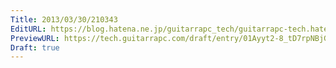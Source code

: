 ```yaml
---
Title: 2013/03/30/210343
EditURL: https://blog.hatena.ne.jp/guitarrapc_tech/guitarrapc-tech.hatenablog.com/atom/entry/6802418398340424020
PreviewURL: https://tech.guitarrapc.com/draft/entry/01Ayyt2-8_tD7rpNBjGDOH3zxHg
Draft: true
---
```


